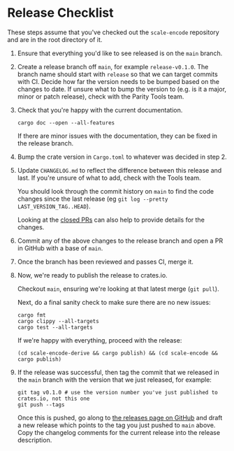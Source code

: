 # Release Checklist

These steps assume that you've checked out the `scale-encode` repository and are in the root directory of it.

1.  Ensure that everything you'd like to see released is on the `main` branch.

2.  Create a release branch off `main`, for example `release-v0.1.0`. The branch name should start with `release`
    so that we can target commits with CI. Decide how far the version needs to be bumped based on the changes to date.
    If unsure what to bump the version to (e.g. is it a major, minor or patch release), check with the Parity Tools team.

3.  Check that you're happy with the current documentation.

    ```
    cargo doc --open --all-features
    ```

    If there are minor issues with the documentation, they can be fixed in the release branch.

4.  Bump the crate version in `Cargo.toml` to whatever was decided in step 2.

5.  Update `CHANGELOG.md` to reflect the difference between this release and last. If you're unsure of
    what to add, check with the Tools team.

    You should look through the commit history on `main` to find the code changes since the last release (eg `git log --pretty LAST_VERSION_TAG..HEAD`).

    Looking at the [closed PRs](https://github.com/paritytech/scale-encode/pulls?q=is%3Apr+is%3Aclosed) can also help to provide details for the changes.

6.  Commit any of the above changes to the release branch and open a PR in GitHub with a base of `main`.

7.  Once the branch has been reviewed and passes CI, merge it.

8.  Now, we're ready to publish the release to crates.io.

    Checkout `main`, ensuring we're looking at that latest merge (`git pull`).

    Next, do a final sanity check to make sure there are no new issues:
    ```
    cargo fmt
    cargo clippy --all-targets
    cargo test --all-targets
    ```

    If we're happy with everything, proceed with the release:
    ```
    (cd scale-encode-derive && cargo publish) && (cd scale-encode && cargo publish)
    ```

9.  If the release was successful, then tag the commit that we released in the `main` branch with the
    version that we just released, for example:

    ```
    git tag v0.1.0 # use the version number you've just published to crates.io, not this one
    git push --tags
    ```

    Once this is pushed, go along to [the releases page on GitHub](https://github.com/paritytech/scale-encode/releases)
    and draft a new release which points to the tag you just pushed to `main` above. Copy the changelog comments
    for the current release into the release description.


